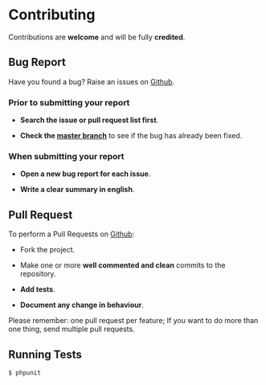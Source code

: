 # Contributing

Contributions are **welcome** and will be fully **credited**.

## Bug Report

Have you found a bug? Raise an issues on [Github](https://github.com/comodojo/zip/issues).

### Prior to submitting your report

- **Search the issue or pull request list first**.

- **Check the [master branch](https://github.com/comodojo/zip)** to see if the bug has already been fixed.

### When submitting your report

- **Open a new bug report for each issue**.

- **Write a clear summary in english**.

## Pull Request

To perform a Pull Requests on [Github](https://github.com/comodojo/zip/pulls):

- Fork the project.

- Make one or more **well commented and clean** commits to the repository.

- **Add tests**.

- **Document any change in behaviour**.

Please remember: one pull request per feature; If you want to do more than one thing, send multiple pull requests.

## Running Tests

``` bash
$ phpunit
```
